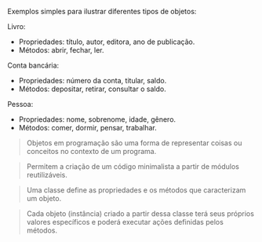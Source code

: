 Exemplos simples para ilustrar diferentes tipos de objetos:

Livro:
- Propriedades: título, autor, editora, ano de publicação.
- Métodos: abrir, fechar, ler.

Conta bancária:
- Propriedades: número da conta, titular, saldo.
- Métodos: depositar, retirar, consultar o saldo.

Pessoa:
- Propriedades: nome, sobrenome, idade, gênero.
- Métodos: comer, dormir, pensar, trabalhar.

> Objetos em programação são uma forma de representar coisas ou conceitos no contexto de um programa.

> Permitem a criação de um código minimalista a partir de módulos reutilizáveis.

> Uma classe define as propriedades e os métodos que caracterizam um objeto.

> Cada objeto (instância) criado a partir dessa classe terá seus próprios valores específicos e poderá executar ações definidas pelos métodos.
